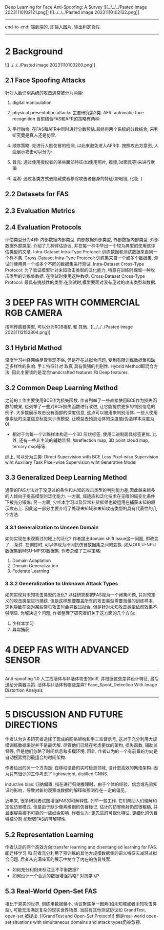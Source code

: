 Deep Learning for Face Anti-Spoofing: A Survey
![[../../../Pasted image 20231110102121.png]]
![[../../../Pasted image 20231110102132.png]]

---
end-to-end: 端到端的, 即输入图片, 输出判定真假.


---
# 2 Background
![[../../../Pasted image 20231110103200.png]]
## 2.1 Face Spoofing Attacks
针对人脸识别系统的攻击通常被分为两类:
1. digital manipulation

2. physical presentation attacks
主要研究第2类.
AFR: automatic face recognition
当前结合FAS和AFR的策略有两种:
1. 平行融合: 在FAS和AFR中同时进行分数预估.最终将两个系统的分数结合, 来判断究竟是真人还是仿冒.
2. 顺序策略: 先进行人脸仿冒的检测, 以此来避免进入AFR中.
按照攻击方意图, 人脸展示攻击可以分为:
1. 冒充: 通过使用授权者的某些面部特征(如使用照片, 视频,3d面具等)来进行欺骗
2. 混淆: 通过各类方式去隐藏或者移除攻击者自身的特征(带眼镜, 化妆, )

## 2.2 Datasets for FAS

## 2.3 Evaluation Metrics

## 2.4 Evaluation Protocols
评估类型分为4种: 内部数据内部类型, 内部数据外部类型, 外部数据内部类型, 外部数据外部类型.
介绍了几种评估协议, 并在每一种中举出一个较为典型的使用该评估类型的文章.
Intra-Dataset Intra-Type Protocol: 训练数据和测试数据来自同一个样本集.
Cross-Dataset Intra-Type Protocol: 训练集来自一个或多个数据集, 测试时使用另一个或多个不同的数据集进行测试.
Intra-Dataset Cross-Type Protocol: 为了验证模型针对未知攻击类型的泛化能力, 特意在训练时保留一种攻击类型的训练集数据. 在测试时使用这种数据.
Cross-Dataset Cross-Type Protocol: 最具有挑战性的类型.在测试时,模型要面对没有见过的攻击类型和数据. 
# 3 DEEP FAS WITH COMMERCIAL RGB CAMERA
按照传感器类型, 可以分为RGB相机 和 其他.
![[../../../Pasted image 20231112152804.png]]
## 3.1 Hybrid Method
深度学习神经网络尽管表现不俗, 但是存在过拟合问题, 受到有限训练数据集和缺乏多样性的影响. 手工特征针对 取真 具有很强的判别性. Hybrid Method即混合方法. 因此主要谈的是混合handcrafted features 和 Deep features.

## 3.2 Common Deep Learning Method
之前的工作主要使用BCE作为损失函数.
作者列举了一些直接使用BCE作为损失函数的成果, 也列举了一些对BCE损失函数进行改进, 让它能提供更多的判别信息的例子.
大多数展示攻击没有面部的深度信息, 这点可以被用来判别活体. 一些人使用像素级的深度信息标签来训练模型. 让模型去预测活体的深度值(伪造样本深度为0).
- 相对于为每一个训练样本构造一个3D 形状标签, 使用二进制面具标签更优.
此外, 还有一些非主流的辅助监督: 如reflection map, 3D point cloud map, ternary map等等.

综上, 可以分为三类:
Direct Supervision with BCE Loss
Pixel-wise Supervision wiht Auxiliary Task
Pixel-wise Supervision wiht Generative Model
## 3.3 Generalized Deep Learning Method
通常的FAS方法对于没见过的条件和未知的攻击类型的判别能力差,因此越来越多的人倾向于提高模型的泛化能力.
一方面, 域适应和泛化技术在无限的域变化条件下被充分锻炼; 另一方面, 少样本学习以及异常补货框架也被运用在捕获未知的展示攻击上.
因此这一部分主要介绍了处理未知域和未知攻击类型的具有代表性的几个方法.
### 3.3.1 Generalization to Unseen Domain
如何实现在未观察过的域上的泛化?
作者提出domain shift issue这一问题, 即改变了... 条件.
在训练时, 可以体现为不同抗仿冒数据集之间的变换. 如从OULU-NPU数据集到MSU-MFSD数据集.
作者总结了三种策略:
1. Domain Adaptation
2. Domain Generalization
3. Federate Learning

### 3.3.2 Generalization to Unknown Attack Types
如何实现对未知攻击类型的泛化?
以往研究都把FAS视为一个闭集问题, 只对预定义的攻击类型进行捕获. 但是这样想要覆盖所有的攻击类型需要海量的训练样本. 这也导致在面对某些常见攻击时会导致过拟合, 但是针对未知攻击类型依然效果不够明显.
为解决这个问题, 作者整理了研究者们关于这方面的几个方向:
1. 少样本学习
2. 异常捕获

# 4 DEEP FAS  WITH ADVANCED SENSOR



---
Anti-spoofing 1.0
人工找活体与非活体攻击的diff, 并根据这些差异设计特征, 最后送给分类器决策.
活体与非活体有哪些差异?
Face_Spoof_Detection With Image Distortion Analysis


---
# 5 DISCUSSION AND FUTURE DIRECTIONS
作者认为许多研究者选择了现成的网络架构和手工监督信号, 这对于充分利用大规模训练数据来说并不是最优解.
尽管他们已经在考虑更优的架构, 损失函数, 辅助监督等, 但是他们忽略了时间信息和多模环境.
因此, 作者认为的一个有前景的方向是自动搜索找到最适合的时间架构. 

作者给出的另一个方向是: 在移动设备的实时检测领域, 设计更高效的网络架构.
因为只有很少的工作考虑了 lightweight, distilled CNNS.

inductive bias: 归纳偏置, 指在进行归纳推理时，由于个体的经验、信念或先验知识的影响，导致对新的观察或数据的解释和预测存在一定的偏见。

近年来, 很多研究者试图增强FAS的可解释性. 列举一些工作. 它们帮助人们理解和定位仿冒模式.
但是由于缺少像素级别的仿冒标记, 估计的仿冒映射仍然很粗糙, 并且很容易被不可靠的一些线索影响.
作者认为: 更先进的可视化特征, 更细化的仿冒特征分割 能增强FAS的可解释性.

## 5.2 Representation Learning
作者认定的两个高效方向:transfer learning and disentangled learning for FAS. 即迁移学习 和 
前者充分利用了预训练的其他大规模数据集的语义特征去减轻过拟合问题. 后者从充满噪音的展示中树立了内在的仿冒线索.
- 如何充分利用未标注且不平衡数据?
- 如何设计一个合适的数据增强策略? 对抗学习?

## 5.3 Real-World Open-Set FAS
相比于真实的世界, 训练用数据量小, 协议聚焦单一因素(如未知域或者未知攻击类型), 可能无法满足复杂的现实世界场景.
当前有其他测试协议如 GrandTest, open-set 被提出.
[[GrandTest and Open-Set Protocol]]
但是real-world open-set situations with simultaneous domains and attack types仍被忽视.
